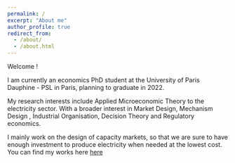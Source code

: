 ```yaml
---
permalink: /
excerpt: "About me"
author_profile: true
redirect_from: 
  - /about/
  - /about.html
---
```


Welcome !

I am currently an economics PhD student at the University of Paris Dauphine - PSL in Paris, planning to graduate in 2022. 


My research interests include Applied Microeconomic Theory to the electricity sector. With a broader interest in Market Design, Mechanism Design , Industrial Organisation, Decision Theory and Regulatory economics.


I mainly work on the design of capacity markets, so that we are sure to have enough investment to produce electricity when needed at the lowest cost. You can find my works here [here](http://leopoldmonjoie.com/publications/)

